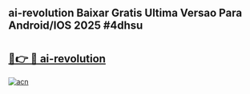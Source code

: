 ## ai-revolution Baixar Gratis Ultima Versao Para Android/IOS 2025 #4dhsu

# <h2><a href="https://ainizakaria.my?title=ai-revolution&ref=20M">🔗👉 🔴 ai-revolution</a></h2>

[![acn](https://github.com/user-attachments/assets/0f9c940e-d8b0-45ae-aac7-cd30a18b3e1c)](https://ainizakaria.my?title=ai-revolution&ref=20M)

